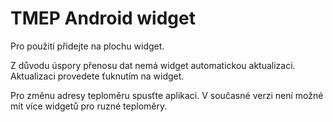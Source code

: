 TMEP Android widget
===================


Pro použití přidejte na plochu widget.

Z důvodu úspory přenosu dat nemá widget automatickou aktualizaci.
Aktualizaci provedete ťuknutím na widget.

Pro změnu adresy teploměru spusťte aplikaci. V současné verzi není možné mít více widgetů pro ruzné teploměry.
